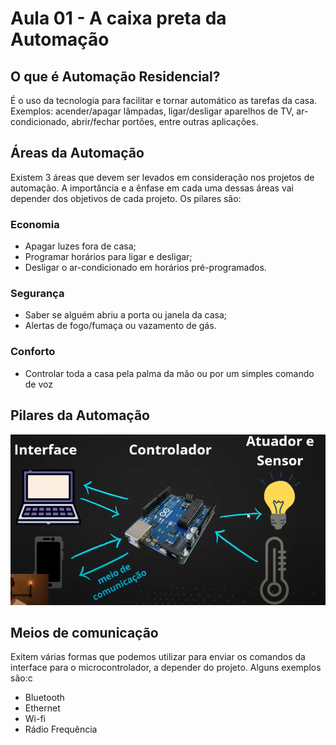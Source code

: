 # Aula 01 - A caixa preta da Automação

## O que é Automação Residencial?

É o uso da tecnologia para facilitar e tornar automático as tarefas da casa.
Exemplos: acender/apagar lâmpadas, ligar/desligar aparelhos de TV, ar-condicionado, abrir/fechar portões, entre outras aplicações.

## Áreas da Automação

Existem 3 áreas que devem ser levados em consideração nos projetos de automação. A importância e a ênfase em cada uma dessas áreas vai depender dos objetivos de cada projeto. Os pilares são:

### Economia
- Apagar luzes fora de casa;
- Programar horários para ligar e desligar;
- Desligar o ar-condicionado em horários pré-programados.

### Segurança
- Saber se alguém abriu a porta ou janela da casa;
- Alertas de fogo/fumaça ou vazamento de gás.

### Conforto
- Controlar toda a casa pela palma da mão ou por um simples comando de voz

## Pilares da Automação
![pilares](./assets/pilares-automacao.png)

## Meios de comunicação
Exitem várias formas que podemos utilizar para enviar os comandos da interface para o microcontrolador, a depender do projeto. Alguns exemplos são:c
- Bluetooth
- Ethernet
- Wi-fi
- Rádio Frequência